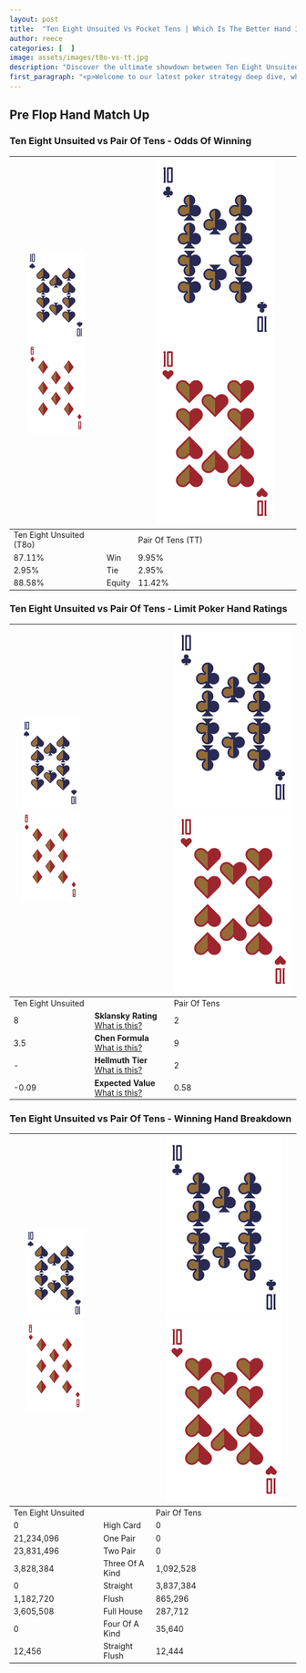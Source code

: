 ```yaml
---
layout: post
title:  "Ten Eight Unsuited Vs Pocket Tens | Which Is The Better Hand In Poker? A Complete Guide"
author: reece
categories: [  ]
image: assets/images/t8o-vs-tt.jpg
description: "Discover the ultimate showdown between Ten Eight Unsuited and Pair Of Tens in poker! Uncover the odds, strategies, and scenarios where one hand triumphs over the other. Get ready to up your poker game with this thrilling analysis."
first_paragraph: "<p>Welcome to our latest poker strategy deep dive, where we're pitting two distinct hands against each other in a high-stakes showdown: Ten Eight Unsuited vs Pair Of Tens.</p><p>In the dynamic world of poker, every decision counts, and knowing which hand holds the upper hand is key to your success at the table.</p><p>In this article, we'll dissect these two hands, explore the scenarios where one dominates the other, and equip you with the knowledge to make strategic choices that can tip the odds in your favor.</p><p>Get ready to unravel the intriguing dynamics of these poker hands and elevate your game to new heights.</p>"
---
```




[comment]: # (sp0)

## Pre Flop Hand Match Up

<div class="table hand-ratings" markdown="1"> 



### Ten Eight Unsuited vs Pair Of Tens - Odds Of Winning


    
| ![image info](assets/images/hand1/T.png) ![image info](assets/images/hand1/8o.png) |  | ![image info](assets/images/hand2/T.png) ![image info](assets/images/hand2/To.png) |
| -------- | -------- | -------- |
| Ten Eight Unsuited (T8o) |  | Pair Of Tens (TT) |
| 87.11% | Win | 9.95% |
| 2.95% | Tie | 2.95% |
| 88.58% | Equity | 11.42% |




[comment]: # (sp1)



### Ten Eight Unsuited vs Pair Of Tens - Limit Poker Hand Ratings


    
| ![image info](assets/images/hand1/T.png) ![image info](assets/images/hand1/8o.png) |  | ![image info](assets/images/hand2/T.png) ![image info](assets/images/hand2/To.png) |
| -------- | -------- | -------- |
| Ten Eight Unsuited |  | Pair Of Tens |
| 8 | **Sklansky Rating** [What is this?](/sklansky-rating-explained) | 2 |
| 3.5 | **Chen Formula** [What is this?](/chen-formula-explained) | 9 |
| - | **Hellmuth Tier** [What is this?](/Hellmuth-tier-explained) | 2 |
| -0.09 | **Expected Value** [What is this?](/expected-value-explained) | 0.58 |




[comment]: # (sp2)



### Ten Eight Unsuited vs Pair Of Tens - Winning Hand Breakdown


    
| ![image info](assets/images/hand1/T.png) ![image info](assets/images/hand1/8o.png) |  | ![image info](assets/images/hand2/T.png) ![image info](assets/images/hand2/To.png) |
| -------- | -------- | -------- |
| Ten Eight Unsuited |  | Pair Of Tens |
| 0 | High Card | 0 |
| 21,234,096 | One Pair | 0 |
| 23,831,496 | Two Pair | 0 |
| 3,828,384 | Three Of A Kind | 1,092,528 |
| 0 | Straight | 3,837,384 |
| 1,182,720 | Flush | 865,296 |
| 3,605,508 | Full House | 287,712 |
| 0 | Four Of A Kind | 35,640 |
| 12,456 | Straight Flush | 12,444 |




[comment]: # (sp3)



</div>

[comment]: # (sp4)



[comment]: # (sp5)

